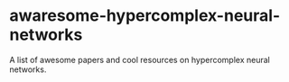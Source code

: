 # awaresome-hypercomplex-neural-networks
A list of awesome papers and cool resources on hypercomplex neural networks.
